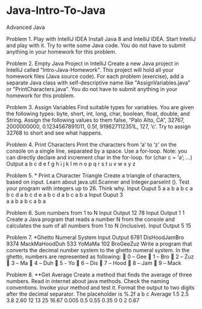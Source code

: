 # Java-Intro-To-Java
Advanced Java

Problem 1.	Play with IntelliJ IDEA
Install Java 8 and IntelliJ IDEA. Start IntelliJ and play with it. Try to write some Java code. You do not have to submit anything in your homework for this problem.

Problem 2.	Empty Java Project in IntelliJ
Create a new Java project in IntelliJ called "Intro-Java-Homework". This project will hold all your homework files (Java source code). For each problem (exercise), add a separate Java class with self-descriptive name like "AssignVariables.java” or "PrintCharacters.java". You do not have to submit anything in your homework for this problem.

Problem 3.	Assign Variables
Find suitable types for variables. You are given the following types: byte, short, int, long, char, boolean, float, double, and String. Assign the following values to them false, “Palo Alto, CA”, 32767, 2000000000, 0.1234567891011, 0.5f, 919827112351L, 127, ‘c’. Try to assign 32768 to short and see what happens.

Problem 4.	 Print Characters
Print the characters from ‘a’ to ‘z’ on the console on a single line, separated by a space. Use a for-loop. Note: you can directly declare and increment char in the for-loop. for (char c = ‘a’; …)
Output
a b c d e f g h i j k l m n o p q r s t u v w x y z

Problem 5.	* Print a Character Triangle
Create a triangle of characters, based on input. Learn about java.util.Scanner and Integer.parseInt (). Test your program with integers up to 26. Think why.
Input	Ouput
5
a
a b
a b c
a b c d
a b c d e
a b c d
a b c
a b
a
Input	Ouput
3	
a
a b
a b c
a b 
a

Problem 6.	 Sum numbers from 1 to N
Input	Output
12	78
Input	Output
1	1
 Create a Java program that reads a number N from the console and calculates the sum of all numbers from 1 to N (inclusive).
Input	Output
5	15

Problem 7.	*Ghetto Numeral System
Input	Output
6781	DisHoodJamBro
9374	MackMaHoodDuh
533	YoMaMa
102	BroGeeZuz
 Write a program that converts the decimal number system to the ghetto numeral system. In the ghetto, numbers are represented as following:
	0 – Gee
	1 – Bro
	2 – Zuz
	3 – Ma
	4 – Duh	
	5  - Yo
	6 – Dis
	7 – Hood
	8 – Jam
	9 – Mack

Problem 8.	**Get Average
Create a method that finds the average of three numbers. Read in internet about java methods. Check the naming conventions. Invoke your method and test it. Format the output to two digits after the decimal separator. The placeholder is %.2f
a	b	c	Average
1.5	2.5	3.8	2.60
12	13	25	16.67
0.005	0.5	0.55	0.35
0	0	2	0.67
